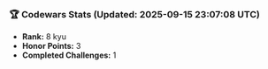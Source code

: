 ### 🏆 Codewars Stats (Updated: 2025-09-15 23:07:08 UTC)

- **Rank:** 8 kyu
- **Honor Points:** 3
- **Completed Challenges:** 1
